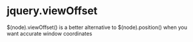 jquery.viewOffset
=================

$(node).viewOffset() is a better alternative to $(node).position() when you want accurate window coordinates
